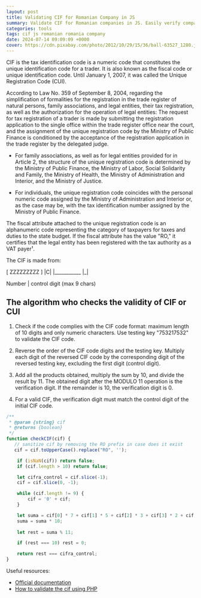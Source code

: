 ```yaml
---
layout: post
title: Validating CIF for Romanian Company in JS
summary: Validate CIF for Romanian companies in JS. Easily verify company information with our user-friendly tool. Ensure accuracy and reliability.
categories: tools
tags: cif js romanian romania company
date: 2024-07-14 09:09:09 +0000
cover: https://cdn.pixabay.com/photo/2012/10/29/15/36/ball-63527_1280.jpg
---
```


CIF is the tax identification code is a numeric code that constitutes the unique identification code for a trader. It is also known as the fiscal code or unique identification code. Until January 1, 2007, it was called the Unique Registration Code (CUI).

According to Law No. 359 of September 8, 2004, regarding the simplification of formalities for the registration in the trade register of natural persons, family associations, and legal entities, their tax registration, as well as the authorization for the operation of legal entities:
The request for tax registration of a trader is made by submitting the registration application to the single office within the trade register office near the court, and the assignment of the unique registration code by the Ministry of Public Finance is conditioned by the acceptance of the registration application in the trade register by the delegated judge.

* For family associations, as well as for legal entities provided for in Article 2, the structure of the unique registration code is determined by the Ministry of Public Finance, the Ministry of Labor, Social Solidarity and Family, the Ministry of Health, the Ministry of Administration and Interior, and the Ministry of Justice.

* For individuals, the unique registration code coincides with the personal numeric code assigned by the Ministry of Administration and Interior or, as the case may be, with the tax identification number assigned by the Ministry of Public Finance.

The fiscal attribute attached to the unique registration code is an alphanumeric code representing the category of taxpayers for taxes and duties to the state budget. If the fiscal attribute has the value "RO," it certifies that the legal entity has been registered with the tax authority as a VAT payer¹.


The CIF is made from:

[ ZZZZZZZZZ ] |C|
|___________  |_|

Number        | control digit
(max 9 chars)


## The algorithm who checks the validity of CIF or CUI

1. Check if the code complies with the CIF code format: maximum length of 10 digits and only numeric characters. Use testing key "753217532" to validate the CIF code.

2. Reverse the order of the CIF code digits and the testing key. Multiply each digit of the reversed CIF code by the corresponding digit of the reversed testing key, excluding the first digit (control digit).

3. Add all the products obtained, multiply the sum by 10, and divide the result by 11. The obtained digit after the MODULO 11 operation is the verification digit. If the remainder is 10, the verification digit is 0.

4. For a valid CIF, the verification digit must match the control digit of the initial CIF code.

```js
/**
 * @param {string} cif
 * @returns {boolean} 
 */
function checkCIF(cif) {
   // sanitize cif by removing the RO prefix in case does it exist
   cif = cif.toUpperCase().replace("RO", '');

    if (isNaN(cif)) return false;
    if (cif.length > 10) return false;

    let cifra_control = cif.slice(-1);
    cif = cif.slice(0, -1);

    while (cif.length != 9) {
        cif = '0' + cif;
    }

    let suma = cif[0] * 7 + cif[1] * 5 + cif[2] * 3 + cif[3] * 2 + cif[4] * 1 + cif[5] * 7 + cif[6] * 5 + cif[7] * 3 + cif[8] * 2;
    suma = suma * 10;
    
    let rest = suma % 11;

    if (rest === 10) rest = 0;

    return rest === cifra_control;
}
```


Useful resources:
- <a href="www.validari.ro/cui.html" target="_blank">Official documentation</a>
- <a href="https://gabrielsolomon.ro/validare-cuicif-folosind-php/" target="_blank">How to validate the cif using PHP</a>